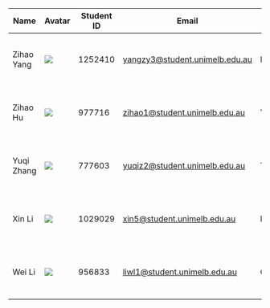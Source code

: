 | Name       | Avatar | Student ID | Email                          | City      | Responsibility                                |
|------------|--------|------------|--------------------------------|-----------|-----------------------------------------------|
| Zihao Yang |![](https://bitbucket.org/comp90024team39/comp90024-a2/src/master/twitterlance/static/img/zhyhead.png)        | 1252410    | yangzy3@student.unimelb.edu.au | Melbourne | Backend, Ansible, Docker, CouchDB, Spark      |
| Zihao Hu   |![](https://bitbucket.org/comp90024team39/comp90024-a2/src/master/twitterlance/static/img/zhhhead.png)        | 977716     | zihao1@student.unimelb.edu.au  | Yichun    | Twitter Search, Backend, CouchDB View         |
| Yuqi Zhang | ![](https://bitbucket.org/comp90024team39/comp90024-a2/src/master/twitterlance/static/img/yqzhead.png)       | 777603     | yuqiz2@student.unimelb.edu.au  | Tianjin   | Frontend Charts, Twitter Search, CouchDB View |
| Xin Li     |   ![](https://bitbucket.org/comp90024team39/comp90024-a2/src/master/twitterlance/static/img/xlhead.png)     | 1029029    | xin5@student.unimelb.edu.au    | Melbourne | Frontend Maps, Data Analysis, CouchDB View    |
| Wei Li     |  ![](https://bitbucket.org/comp90024team39/comp90024-a2/src/master/twitterlance/static/img/wlhead.png)      | 956833     | liwl1@student.unimelb.edu.au   | Chengdu   | Twitter Stream, Overall Frontend, Ansible     |
